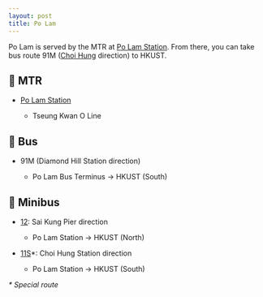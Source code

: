 ```yaml
---
layout: post
title: Po Lam
---
```


Po Lam is served by the MTR at [Po Lam Station](https://en.wikipedia.org/wiki/Po_Lam_station). From there, you can take bus route 91M ([Choi Hung](Choi_Hung.md) direction) to HKUST.

## 🚉 MTR

- [Po Lam Station](https://en.wikipedia.org/wiki/Po_Lam_station)

  - Tseung Kwan O Line

## 🚌 Bus

- 91M (Diamond Hill Station direction)

  - Po Lam Bus Terminus -> HKUST (South)

## 🚐 Minibus

- [12](https://www.16seats.net/eng/gmb/gn_12.html): Sai Kung Pier direction

  - Po Lam Station -> HKUST (North)

- [11S](https://www.16seats.net/eng/gmb/gn_11s.html)*: Choi Hung Station direction

  - Po Lam Station -> HKUST (South)

*\* Special route*